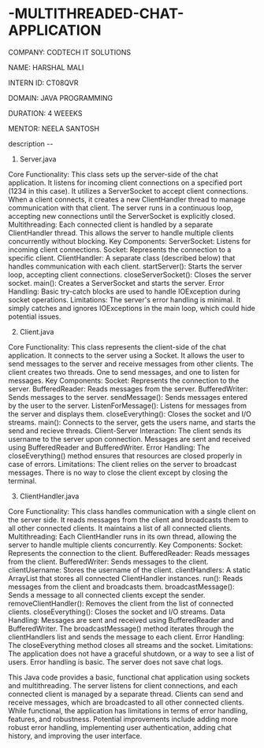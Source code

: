 # -MULTITHREADED-CHAT-APPLICATION

COMPANY: CODTECH IT SOLUTIONS

NAME: HARSHAL MALI

INTERN ID: CT08QVR

DOMAIN: JAVA PROGRAMMING

DURATION: 4 WEEEKS

MENTOR: NEELA SANTOSH


description  -- 
1. Server.java

Core Functionality:
This class sets up the server-side of the chat application. It listens for incoming client connections on a specified port (1234 in this case).
It utilizes a ServerSocket to accept client connections.
When a client connects, it creates a new ClientHandler thread to manage communication with that client.
The server runs in a continuous loop, accepting new connections until the ServerSocket is explicitly closed.
Multithreading:
Each connected client is handled by a separate ClientHandler thread. This allows the server to handle multiple clients concurrently without blocking.
Key Components:
ServerSocket: Listens for incoming client connections.
Socket: Represents the connection to a specific client.
ClientHandler: A separate class (described below) that handles communication with each client.
startServer(): Starts the server loop, accepting client connections.
closeServerSocket(): Closes the server socket.
main(): Creates a ServerSocket and starts the server.
Error Handling:
Basic try-catch blocks are used to handle IOException during socket operations.
Limitations:
The server's error handling is minimal. It simply catches and ignores IOExceptions in the main loop, which could hide potential issues.


2. Client.java

Core Functionality:
This class represents the client-side of the chat application.
It connects to the server using a Socket.
It allows the user to send messages to the server and receive messages from other clients.
The client creates two threads. One to send messages, and one to listen for messages.
Key Components:
Socket: Represents the connection to the server.
BufferedReader: Reads messages from the server.
BufferedWriter: Sends messages to the server.
sendMessage(): Sends messages entered by the user to the server.
ListenForMessage(): Listens for messages from the server and displays them.
closeEverything(): Closes the socket and I/O streams.
main(): Connects to the server, gets the users name, and starts the send and recieve threads.
Client-Server Interaction:
The client sends its username to the server upon connection.
Messages are sent and received using BufferedReader and BufferedWriter.
Error Handling:
The closeEverything() method ensures that resources are closed properly in case of errors.
Limitations:
The client relies on the server to broadcast messages.
There is no way to close the client except by closing the terminal.




3. ClientHandler.java

Core Functionality:
This class handles communication with a single client on the server side.
It reads messages from the client and broadcasts them to all other connected clients.
It maintains a list of all connected clients.
Multithreading:
Each ClientHandler runs in its own thread, allowing the server to handle multiple clients concurrently.
Key Components:
Socket: Represents the connection to the client.
BufferedReader: Reads messages from the client.
BufferedWriter: Sends messages to the client.
clientUsername: Stores the username of the client.
clientHandlers: A static ArrayList that stores all connected ClientHandler instances.
run(): Reads messages from the client and broadcasts them.
broadcastMessage(): Sends a message to all connected clients except the sender.
removeClientHandler(): Removes the client from the list of connected clients.
closeEverything(): Closes the socket and I/O streams.
Data Handling:
Messages are sent and received using BufferedReader and BufferedWriter.
The broadcastMessage() method iterates through the clientHandlers list and sends the message to each client.
Error Handling:
The closeEverything method closes all streams and the socket.
Limitations:
The application does not have a graceful shutdown, or a way to see a list of users.
Error handling is basic.
The server does not save chat logs.





This Java code provides a basic, functional chat application using sockets and multithreading. The server listens for client connections, and each connected client is managed by a separate thread. Clients can send and receive messages, which are broadcasted to all other connected clients. While functional, the application has limitations in terms of error handling, features, and robustness. Potential improvements include adding more robust error handling, implementing user authentication, adding chat history, and improving the user interface.
